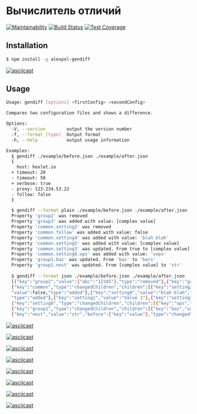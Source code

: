 # Вычислитель отличий
[![Maintainability](https://api.codeclimate.com/v1/badges/705a043a1ba1ca0ad4a8/maintainability)](https://codeclimate.com/github/aleks-pol/project-lvl2-s463/maintainability)
[![Build Status](https://travis-ci.org/aleks-pol/project-lvl2-s463.svg?branch=master)](https://travis-ci.org/aleks-pol/project-lvl2-s463)
[![Test Coverage](https://api.codeclimate.com/v1/badges/705a043a1ba1ca0ad4a8/test_coverage)](https://codeclimate.com/github/aleks-pol/project-lvl2-s463/test_coverage)
## Installation

```bash
$ npm install -g alexpol-gendiff
```
[![asciicast](https://asciinema.org/a/ge2erfYmTmXWQ1mZgMT0810FX.svg)](https://asciinema.org/a/ge2erfYmTmXWQ1mZgMT0810FX)

## Usage
```bash
Usage: gendiff [options] <firstConfig> <secondConfig>

Compares two configuration files and shows a difference.

Options:
  -V, --version        output the version number
  -f, --format [type]  Output format
  -h, --help           output usage information

Examples:
  $ gendiff ./example/before.json ./example/after.json
  {
    host: hexlet.io
  + timeout: 20
  - timeout: 50
  + verbose: true
  - proxy: 123.234.53.22
  - follow: false
  }

  $ gendiff --format plain ./example/before.json ./example/after.json
  Property 'group2' was removed
  Property 'group3' was added with value: [complex value]
  Property 'common.setting2' was removed
  Property 'common.follow' was added with value: false
  Property 'common.setting4' was added with value: 'blah blah'
  Property 'common.setting5' was added with value: [complex value]
  Property 'common.setting3' was updated. From true to [complex value]
  Property 'common.setting6.ops' was added with value: 'vops'
  Property 'group1.baz' was updated. From 'bas' to 'bars'
  Property 'group1.nest' was updated. From [complex value] to 'str'
  
  $ gendiff --format json ./example/before.json ./example/after.json
  [{"key":"group2","value":{"abc":"12345"},"type":"removed"},{"key":"group3","value":{"fee":"100500"},"type":"added"},
  {"key":"common","type":"changedChildren","children":[{"key":"setting2","value":"200","type":"removed"},{"key":"follow",
  "value":false,"type":"added"},{"key":"setting4","value":"blah blah","type":"added"},{"key":"setting5","value":{"key5":"value5"},
  "type":"added"},{"key":"setting1","value":"Value 1"},{"key":"setting3","value":{"key":"value"},"before":true,"type":"changed"},
  {"key":"setting6","type":"changedChildren","children":[{"key":"ops","value":"vops","type":"added"},{"key":"key","value":"value"}]}]},
  {"key":"group1","type":"changedChildren","children":[{"key":"baz","value":"bars","before":"bas","type":"changed"},{"key":"foo","value":"bar"},
  {"key":"nest","value":"str","before":{"key":"value"},"type":"changed"}]}]
```
[![asciicast](https://asciinema.org/a/jVApYUWVtHbpGAGn6FhCasisI.svg)](https://asciinema.org/a/jVApYUWVtHbpGAGn6FhCasisI)

[![asciicast](https://asciinema.org/a/pMdEPYK0CtLFPfJvh4WEu8TL8.svg)](https://asciinema.org/a/pMdEPYK0CtLFPfJvh4WEu8TL8)

[![asciicast](https://asciinema.org/a/KXf709hYYgUyWJYYNWSezos3x.svg)](https://asciinema.org/a/KXf709hYYgUyWJYYNWSezos3x)

[![asciicast](https://asciinema.org/a/JWmruBeQZMqquBoNMDXEWhSjo.svg)](https://asciinema.org/a/JWmruBeQZMqquBoNMDXEWhSjo)

[![asciicast](https://asciinema.org/a/MXlxeUGnrnupvlq0AAKFvpXQZ.svg)](https://asciinema.org/a/MXlxeUGnrnupvlq0AAKFvpXQZ)

[![asciicast](https://asciinema.org/a/Lo8nf1Pfd3Qff26S2wrA7jlc5.svg)](https://asciinema.org/a/Lo8nf1Pfd3Qff26S2wrA7jlc5)

[![asciicast](https://asciinema.org/a/WoSo9M5E9NNhzb3V5m7nUhuW1.svg)](https://asciinema.org/a/WoSo9M5E9NNhzb3V5m7nUhuW1)

[![asciicast](https://asciinema.org/a/aAV9vxt1kVRXJ8d8pUQkZIAc5.svg)](https://asciinema.org/a/aAV9vxt1kVRXJ8d8pUQkZIAc5)
